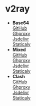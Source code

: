 # v2ray
- **Base64**  
[GitHub](https://raw.githubusercontent.com/xmha97/_/main/-)  
[Ghproxy](https://ghproxy.net/https://raw.githubusercontent.com/xmha97/_/master/-)  
[Jsdelivr](https://fastly.jsdelivr.net/gh/xmha97/_@master/-)  
[Staticaly](https://cdn.staticaly.com/gh/xmha97/_/master/-)  
- **Mixed**  
[GitHub](https://raw.githubusercontent.com/xmha97/_/main/-.txt)  
[Ghproxy](https://ghproxy.net/https://raw.githubusercontent.com/xmha97/_/master/-.txt)  
[Jsdelivr](https://fastly.jsdelivr.net/gh/xmha97/_@master/-.txt)  
[Staticaly](https://cdn.staticaly.com/gh/xmha97/_/master/-.txt)  
- **Clash**  
[GitHub](https://raw.githubusercontent.com/xmha97/_/main/-.yml)  
[Ghproxy](https://ghproxy.net/https://raw.githubusercontent.com/xmha97/_/master/-.yml)  
[Jsdelivr](https://fastly.jsdelivr.net/gh/xmha97/_@master/-.yml)  
[Staticaly](https://cdn.staticaly.com/gh/xmha97/_/master/-.yml)  
